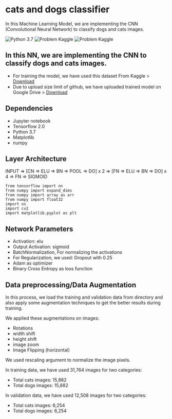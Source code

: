 # cats and dogs classifier
In this Machine Learning Model, we are implementing the CNN (Convolutional Neural Network)  to classify dogs and cats images.

![Python 3.7](https://img.shields.io/badge/python-v3.7-blue)    ![Problem Kaggle](https://img.shields.io/badge/Problem-Vision-blue.svg)     ![Problem Kaggle](https://img.shields.io/badge/Data-Kaggle-orange.svg)

## In this NN, we are implementing the CNN to classify dogs and cats images.
* For training the model, we have used this dataset From Kaggle > [Download](https://www.kaggle.com/ppleskov/cute-cats-and-dogs-from-pixabaycom)
* Due to upload size limit of github, we have uploaded trained model on Google Drive > [Download](https://drive.google.com/uc?export=download&id=1CLolexl8DJWLKRt70tJVZLCC3f3XY9zu)

## Dependencies
* Jupyter notebook
* Tensorflow 2.0
* Python 3.7
* Matplotlib
* numpy

## Layer Architecture
INPUT => [CN => ELU => BN => POOL => DO] x 2 => [FN => ELU => BN => DO] x 4 => FN => SIGMOID

```
from tensorflow import nn
from numpy import expand_dims
from numpy import array as arr
from numpy import float32
import os
import cv2
import matplotlib.pyplot as plt
```

## Network Parameters
* Activation: elu
* Output Activation: sigmoid
* BatchNormalization, For normalizing the activations
* For Regularization, we used: Dropout with 0.25
* Adam as optimizer
* Binary Cross Entropy as loss function

## Data preprocessing/Data Augmentation
In this process, we load the training and validation data from directory and also apply some augmentation techniques to get the better results during training.

We applied these augmentations on images:
* Rotations
* width shift
* height shift
* image zoom
* Image Flipping (horizontal)

We used rescaling argument to normalize the image pixels.

In training data, we have used 31,764 images for two categories:
* Total cats images: 15,882
* Total dogs images: 15,882

In validation data, we have used 12,508 images for two categories:
* Total cats images: 6,254
* Total dogs images: 6,254

